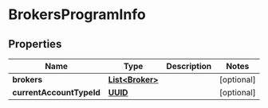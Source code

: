 # BrokersProgramInfo

## Properties
Name | Type | Description | Notes
------------ | ------------- | ------------- | -------------
**brokers** | [**List&lt;Broker&gt;**](Broker.md) |  |  [optional]
**currentAccountTypeId** | [**UUID**](UUID.md) |  |  [optional]
